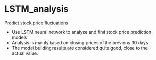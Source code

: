 # LSTM_analysis
Predict stock price fluctuations

- Use LSTM neural network to analyze and find stock price prediction models
- Analysis is mainly based on closing prices of the previous 30 days
- The model building results are considered quite good, close to the actual value.
